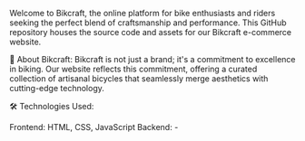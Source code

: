 Welcome to Bikcraft, the online platform for bike enthusiasts and riders seeking the perfect blend of craftsmanship and performance. This GitHub repository houses the source code and assets for our Bikcraft e-commerce website.

🚴 About Bikcraft:
Bikcraft is not just a brand; it's a commitment to excellence in biking. Our website reflects this commitment, offering a curated collection of artisanal bicycles that seamlessly merge aesthetics with cutting-edge technology.

🛠️ Technologies Used:

Frontend: HTML, CSS, JavaScript
Backend: -
